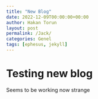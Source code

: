 ```yaml
---
title: "New Blog"
date: 2022-12-09T00:00:00+00:00
author: Hakan Torun
layout: post
permalink: /Jack/
categories: Genel
tags: [ephesus, jekyll]
---
```



# Testing new blog

Seems to be working now strange
